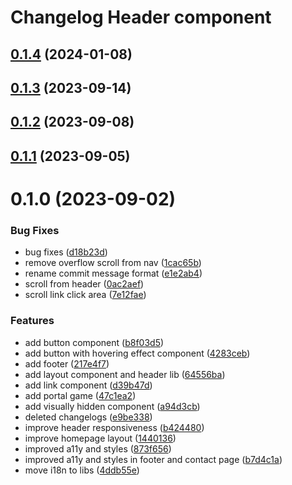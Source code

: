 # Changelog Header component

## [0.1.4](https://github.com/sauldeleon/portfolio-blog/compare/header-0.1.3...header-0.1.4) (2024-01-08)

## [0.1.3](https://github.com/sauldeleon/portfolio-blog/compare/header-0.1.2...header-0.1.3) (2023-09-14)

## [0.1.2](https://github.com/sauldeleon/portfolio-blog/compare/header-0.1.1...header-0.1.2) (2023-09-08)

## [0.1.1](https://github.com/sauldeleon/portfolio-blog/compare/header-0.1.0...header-0.1.1) (2023-09-05)

# 0.1.0 (2023-09-02)

### Bug Fixes

- bug fixes ([d18b23d](https://github.com/sauldeleon/portfolio-blog/commit/d18b23d15798241602867fc8bb390cc026fae7b9))
- remove overflow scroll from nav ([1cac65b](https://github.com/sauldeleon/portfolio-blog/commit/1cac65bb99ec9f1518ff05a3b1526c841a55ab29))
- rename commit message format ([e1e2ab4](https://github.com/sauldeleon/portfolio-blog/commit/e1e2ab404bbd2c32f3508d1ed8197b3fbff93cb9))
- scroll from header ([0ac2aef](https://github.com/sauldeleon/portfolio-blog/commit/0ac2aef14a0cf098f153dfbbe24055ad452cb668))
- scroll link click area ([7e12fae](https://github.com/sauldeleon/portfolio-blog/commit/7e12fae0d37a2ea3e64dc21198e7a29ea09d7ec2))

### Features

- add button component ([b8f03d5](https://github.com/sauldeleon/portfolio-blog/commit/b8f03d549e75ca2055a076c7b06416b91bbf00f4))
- add button with hovering effect component ([4283ceb](https://github.com/sauldeleon/portfolio-blog/commit/4283ceb3329722ce4f6c856da48a9e4a4f65c36b))
- add footer ([217e4f7](https://github.com/sauldeleon/portfolio-blog/commit/217e4f726a6d491cf3d0c8d088c99646960b98f3))
- add layout component and header lib ([64556ba](https://github.com/sauldeleon/portfolio-blog/commit/64556ba9c61e843534a9ad6499183f5c17480195))
- add link component ([d39b47d](https://github.com/sauldeleon/portfolio-blog/commit/d39b47dba6c1cc14982aa66d8e0375b7357ff1cc))
- add portal game ([47c1ea2](https://github.com/sauldeleon/portfolio-blog/commit/47c1ea27030f88479a1f7eab1bc15842c960725c))
- add visually hidden component ([a94d3cb](https://github.com/sauldeleon/portfolio-blog/commit/a94d3cb1fe2a241bb598577ee5d8c85e4d85ba45))
- deleted changelogs ([e9be338](https://github.com/sauldeleon/portfolio-blog/commit/e9be33836ee47b6505ad94d21f4be21855a7fa0d))
- improve header responsiveness ([b424480](https://github.com/sauldeleon/portfolio-blog/commit/b42448039cfa8e8a53fc5eb9e561200f489008fa))
- improve homepage layout ([1440136](https://github.com/sauldeleon/portfolio-blog/commit/144013636f41dd5e6e2b03f40ef623adb2e8498b))
- improved a11y and styles ([873f656](https://github.com/sauldeleon/portfolio-blog/commit/873f656587f50df8e29ad526fdc68fea0b2c9784))
- improved a11y and styles in footer and contact page ([b7d4c1a](https://github.com/sauldeleon/portfolio-blog/commit/b7d4c1aae7b1eea5980e63cec72fe0f7a368f94f))
- move i18n to libs ([4ddb55e](https://github.com/sauldeleon/portfolio-blog/commit/4ddb55e2fb66baf2dffbe86306ce05156e84c60e))
